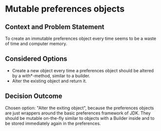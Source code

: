 # Mutable preferences objects

## Context and Problem Statement

To create an immutable preferences object every time seems to be a waste of time and computer memory.

## Considered Options

* Create a new object every time a preferences object should be altered by a with*-method, similar to a builder.
* Alter the existing object and return it.

## Decision Outcome

Chosen option: "Alter the exiting object", because the preferences objects are just wrappers around the basic preferences framework of JDK. They
should be mutable on-the-fly similar to objects with a Builder inside and to be stored immediately again in the
preferences.
